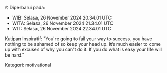 ⏰ Diperbarui pada:
- WIB: Selasa, 26 November 2024 20.34.01 UTC
- WITA: Selasa, 26 November 2024 21.34.01 UTC
- WIT: Selasa, 26 November 2024 22.34.01 UTC

Kutipan Inspiratif:
"You're going to fail your way to success, you have nothing to be ashamed of so keep your head up. It’s much easier to come up with excuses of why you can't do it. If you do what is easy your life will be hard."


Kategori: motivational

